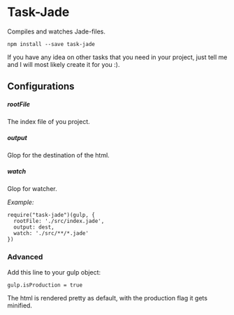 # Task-Jade

Compiles and watches Jade-files.


``npm install --save task-jade``

If you have any idea on other tasks that you need in your project, just tell me and I will most likely create it for you :).

## Configurations

##### rootFile

The index file of you project.

##### output

Glop for the destination of the html.

##### watch

Glop for watcher.


*Example:*

```
require("task-jade")(gulp, {
  rootFile: './src/index.jade',
  output: dest,
  watch: './src/**/*.jade'
})
```

### Advanced

Add this line to your gulp object:

```
gulp.isProduction = true
```

The html is rendered pretty as default, with the production flag it gets minified.
